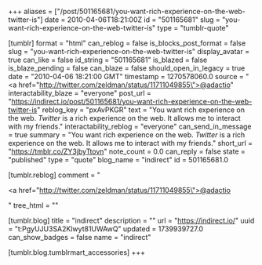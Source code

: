 +++
aliases = ["/post/501165681/you-want-rich-experience-on-the-web-twitter-is"]
date = 2010-04-06T18:21:00Z
id = "501165681"
slug = "you-want-rich-experience-on-the-web-twitter-is"
type = "tumblr-quote"

[tumblr]
format = "html"
can_reblog = false
is_blocks_post_format = false
slug = "you-want-rich-experience-on-the-web-twitter-is"
display_avatar = true
can_like = false
id_string = "501165681"
is_blazed = false
is_blaze_pending = false
can_blaze = false
should_open_in_legacy = true
date = "2010-04-06 18:21:00 GMT"
timestamp = 1270578060.0
source = "<a href=\"http://twitter.com/zeldman/status/11711049855\">@adactio</a>"
interactability_blaze = "everyone"
post_url = "https://indirect.io/post/501165681/you-want-rich-experience-on-the-web-twitter-is"
reblog_key = "pxAvPKGR"
text = "You want rich experience on the web. *Twitter* is a rich experience on the web. It allows me to interact with my friends."
interactability_reblog = "everyone"
can_send_in_message = true
summary = "You want rich experience on the web. *Twitter* is a rich experience on the web. It allows me to interact with my friends."
short_url = "https://tmblr.co/ZY3jbyTtovn"
note_count = 0.0
can_reply = false
state = "published"
type = "quote"
blog_name = "indirect"
id = 501165681.0

[tumblr.reblog]
comment = "<p><a href=\"http://twitter.com/zeldman/status/11711049855\">@adactio</a></p>"
tree_html = ""

[tumblr.blog]
title = "indirect"
description = ""
url = "https://indirect.io/"
uuid = "t:PgyUJU3SA2Klwyt81UWAwQ"
updated = 1739939727.0
can_show_badges = false
name = "indirect"

[tumblr.blog.tumblrmart_accessories]
+++
